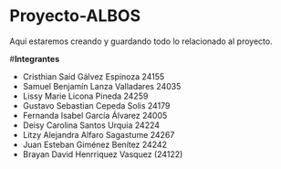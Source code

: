 # Proyecto-ALBOS
Aquí estaremos creando y guardando todo lo relacionado al proyecto.

#**Integrantes** 
- Cristhian Said Gálvez Espinoza 24155 
- Samuel Benjamín Lanza Valladares 24035
- Lissy Marie Licona Pineda 24259
- Gustavo Sebastian Cepeda Solis 24179
- Fernanda Isabel García Álvarez 24005
- Deisy Carolina Santos Urquia 24224
- Litzy Alejandra Alfaro Sagastume 24267
- Juan Esteban Giménez Benítez 24242
- Brayan David Henrriquez Vasquez (24122)
